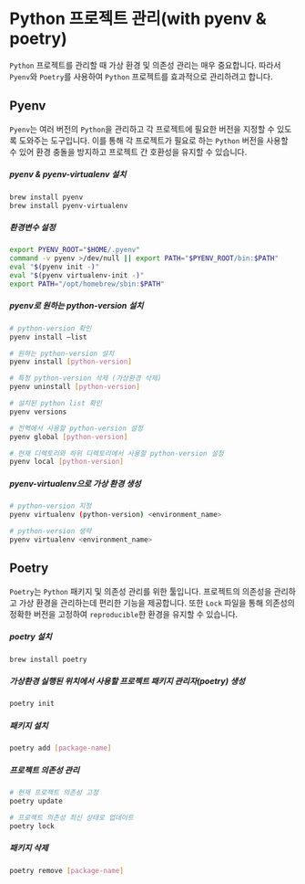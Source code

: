 # Python 프로젝트 관리(with pyenv & poetry)

`Python` 프로젝트를 관리할 때 가상 환경 및 의존성 관리는 매우 중요합니다. 따라서 `Pyenv`와 `Poetry`를 사용하여 `Python` 프로젝트를 효과적으로 관리하려고 합니다.

## Pyenv

`Pyenv`는 여러 버전의 `Python`을 관리하고 각 프로젝트에 필요한 버전을 지정할 수 있도록 도와주는 도구입니다.
이를 통해 각 프로젝트가 필요로 하는 `Python` 버전을 사용할 수 있어 환경 충돌을 방지하고 프로젝트 간 호환성을 유지할 수 있습니다.

##### pyenv & pyenv-virtualenv 설치

```bash
brew install pyenv
brew install pyenv-virtualenv
```

##### 환경변수 설정

```bash
export PYENV_ROOT="$HOME/.pyenv"
command -v pyenv >/dev/null || export PATH="$PYENV_ROOT/bin:$PATH"
eval "$(pyenv init -)"
eval "$(pyenv virtualenv-init -)"
export PATH="/opt/homebrew/sbin:$PATH"
```

##### pyenv로 원하는 python-version 설치

```bash
# python-version 확인
pyenv install —list

# 원하는 python-version 설치
pyenv install [python-version]

# 특정 python-version 삭제 (가상환경 삭제)
pyenv uninstall [python-version]

# 설치된 python list 확인
pyenv versions

# 전역에서 사용할 python-version 설정
pyenv global [python-version]

# 현재 디렉토리와 하위 디렉토리에서 사용할 python-version 설정
pyenv local [python-version]
```

##### pyenv-virtualenv으로 가상 환경 생성

```bash
# python-version 지정
pyenv virtualenv (python-version) <environment_name>

# python-version 생략
pyenv virtualenv <environment_name>
```

## Poetry

`Poetry`는 `Python` 패키지 및 의존성 관리를 위한 툴입니다.
프로젝트의 의존성을 관리하고 가상 환경을 관리하는데 편리한 기능을 제공합니다.
또한 `Lock` 파일을 통해 의존성의 정확한 버전을 고정하여 `reproducible`한 환경을 유지할 수 있습니다.

##### poetry 설치

```bash
brew install poetry
```

##### 가상환경 실행된 위치에서 사용할 프로젝트 패키지 관리자(poetry) 생성

```bash
poetry init
```

##### 패키지 설치

```bash
poetry add [package-name]
```

##### 프로젝트 의존성 관리

```bash
# 현재 프로젝트 의존성 고정
poetry update

# 프로젝트 의존성 최신 상태로 업데이트
poetry lock
```

##### 패키지 삭제

```bash
poetry remove [package-name]
```
